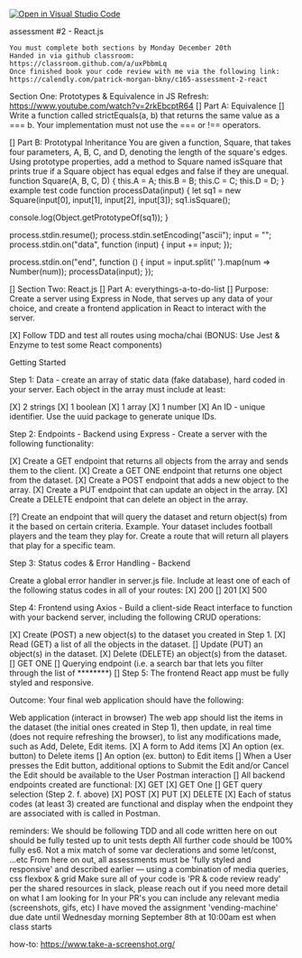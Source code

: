 [![Open in Visual Studio Code](https://classroom.github.com/assets/open-in-vscode-f059dc9a6f8d3a56e377f745f24479a46679e63a5d9fe6f495e02850cd0d8118.svg)](https://classroom.github.com/online_ide?assignment_repo_id=6605845&assignment_repo_type=AssignmentRepo)

assessment #2 - React.js

    You must complete both sections by Monday December 20th
    Handed in via github classroom: https://classroom.github.com/a/uxPbbmLq
    Once finished book your code review with me via the following link: https://calendly.com/patrick-morgan-bkny/c165-assessment-2-react

Section One: Prototypes & Equivalence in JS
Refresh: https://www.youtube.com/watch?v=2rkEbcptR64
[] Part A: Equivalence
[] Write a function called strictEquals(a, b) that returns the same value as a === b.
    Your implementation must not use the === or !== operators.

[] Part B: Prototypal Inheritance
You are given a function, Square, that takes four parameters, A, B, C, and D, denoting the length of the square's edges.
Using prototype properties, add a method to Square named isSquare that prints true if a Square object has equal edges and false if they are unequal.
function Square(A, B, C, D) {
this.A = A;
this.B = B;
this.C = C;
this.D = D;
}
example test code
function processData(input) {
let sq1 = new Square(input[0], input[1], input[2], input[3]);
sq1.isSquare();

console.log(Object.getPrototypeOf(sq1));
}

process.stdin.resume();
process.stdin.setEncoding("ascii");
input = "";
process.stdin.on("data", function (input) {
input += input;
});

process.stdin.on("end", function () {
input = input.split(' ').map(num => Number(num));
processData(input);
});

[] Section Two: React.js
[] Part A: everythings-a-to-do-list
[] Purpose: Create a server using Express in Node, that serves up any data of your choice, and create a frontend application in React to interact with the server.

[X] Follow TDD and test all routes using mocha/chai (BONUS: Use Jest & Enzyme to test some React components)

Getting Started

Step 1: Data - create an array of static data (fake database), hard coded in your server. Each object in the array must include at least:

[X] 2 strings
[X] 1 boolean
[X] 1 array
[X] 1 number
[X] An ID - unique identifier. Use the uuid package to generate unique IDs.

Step 2: Endpoints - Backend using Express - Create a server with the following functionality:

[X] Create a GET endpoint that returns all objects from the array and sends them to the client.
[X] Create a GET ONE endpoint that returns one object from the dataset.
[X] Create a POST endpoint that adds a new object to the array.
[X] Create a PUT endpoint that can update an object in the array.
[X] Create a DELETE endpoint that can delete an object in the array.

[?] Create an endpoint that will query the dataset and return object(s) from it the based on certain criteria.
Example. Your dataset includes football players and the team they play for. Create a route that will return all players that play for a specific team.

Step 3: Status codes & Error Handling - Backend

Create a global error handler in server.js file.
Include at least one of each of the following status codes in all of your routes:
[X] 200
[] 201
[X] 500

Step 4: Frontend using Axios - Build a client-side React interface to function with your backend server, including the following CRUD operations:

[X] Create (POST) a new object(s) to the dataset you created in Step 1.
[X] Read (GET) a list of all the objects in the dataset.
[] Update (PUT) an object(s) in the dataset.
[X] Delete (DELETE) an object(s) from the dataset.
[] GET ONE
[] Querying endpoint (i.e. a search bar that lets you filter through the list of ********)
[] Step 5: The frontend React app must be fully styled and responsive.

Outcome:
Your final web application should have the following:

Web application (interact in browser)
The web app should list the items in the dataset (the initial ones created in Step 1), then update,
in real time (does not require refreshing the browser), to list any modifications made, such as Add, Delete, Edit items.
[X] A form to Add items
[X] An option (ex. button) to Delete items
[] An option (ex. button) to Edit items
[] When a User presses the Edit button, additional options to Submit the Edit and/or Cancel the Edit should be available to the User
Postman interaction
[] All backend endpoints created are functional:
[X] GET
[X] GET One
[] GET query selection (Step 2. f. above)
[X] POST
[X] PUT
[X] DELETE
[X] Each of status codes (at least 3) created are functional and display when the endpoint they are associated with is called in Postman.

reminders:
We should be following TDD and all code written here on out should be fully tested up to unit tests depth
All further code should be 100% fully es6. Not a mix match of some var declerations and some let/const, ...etc
From here on out, all assessments must be 'fully styled and responsive' and described earlier — using a combination of media queries, css flexbox & grid
Make sure all of your code is 'PR & code review ready' per the shared resources in slack, please reach out if you need more detail on what I am looking for
In your PR's you can include any relevant media (screenshots, gifs, etc)
I have moved the assignment 'vending-machine' due date until Wednesday morning September 8th at 10:00am est when class starts

how-to:
https://www.take-a-screenshot.org/
